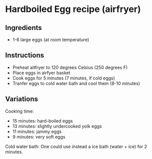 # Hardboiled Egg recipe (airfryer)


## Ingredients

- 1-6 large eggs (at room temperature)


## Instructions

- Preheat aitfryer to 120 degrees Celsius (250 degrees F)
- Place eggs in airfyer basket
- Cook eggs for 5 minutes (7 minutes, if cold eggs)
- Tranfer eggs to cold water bath and cool them (8-10 minutes)

## Variations

Cooking time:
- 15 minutes: hard-boiled eggs
- 13 minutes: slightly undercooked yolk eggs
- 11 minutes: jammy eggs
- 9 minutes: very soft eggs

Cold water bath: One could use instead a ice bath (water + ice) for 2 minutes.

